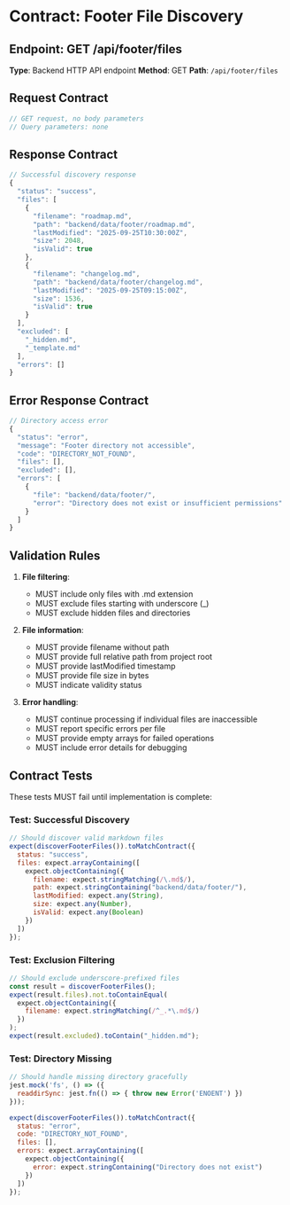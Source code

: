 # Contract: Footer File Discovery

## Endpoint: GET /api/footer/files
**Type**: Backend HTTP API endpoint
**Method**: GET
**Path**: `/api/footer/files`

## Request Contract
```javascript
// GET request, no body parameters
// Query parameters: none
```

## Response Contract
```javascript
// Successful discovery response
{
  "status": "success",
  "files": [
    {
      "filename": "roadmap.md",
      "path": "backend/data/footer/roadmap.md", 
      "lastModified": "2025-09-25T10:30:00Z",
      "size": 2048,
      "isValid": true
    },
    {
      "filename": "changelog.md",
      "path": "backend/data/footer/changelog.md",
      "lastModified": "2025-09-25T09:15:00Z", 
      "size": 1536,
      "isValid": true
    }
  ],
  "excluded": [
    "_hidden.md",
    "_template.md"
  ],
  "errors": []
}
```

## Error Response Contract
```javascript
// Directory access error
{
  "status": "error",
  "message": "Footer directory not accessible",
  "code": "DIRECTORY_NOT_FOUND",
  "files": [],
  "excluded": [],
  "errors": [
    {
      "file": "backend/data/footer/",
      "error": "Directory does not exist or insufficient permissions"
    }
  ]
}
```

## Validation Rules
1. **File filtering**:
   - MUST include only files with .md extension
   - MUST exclude files starting with underscore (_)
   - MUST exclude hidden files and directories

2. **File information**:
   - MUST provide filename without path
   - MUST provide full relative path from project root
   - MUST provide lastModified timestamp
   - MUST provide file size in bytes
   - MUST indicate validity status

3. **Error handling**:
   - MUST continue processing if individual files are inaccessible
   - MUST report specific errors per file
   - MUST provide empty arrays for failed operations
   - MUST include error details for debugging

## Contract Tests
These tests MUST fail until implementation is complete:

### Test: Successful Discovery
```javascript
// Should discover valid markdown files
expect(discoverFooterFiles()).toMatchContract({
  status: "success",
  files: expect.arrayContaining([
    expect.objectContaining({
      filename: expect.stringMatching(/\.md$/),
      path: expect.stringContaining("backend/data/footer/"),
      lastModified: expect.any(String),
      size: expect.any(Number),
      isValid: expect.any(Boolean)
    })
  ])
});
```

### Test: Exclusion Filtering  
```javascript
// Should exclude underscore-prefixed files
const result = discoverFooterFiles();
expect(result.files).not.toContainEqual(
  expect.objectContaining({
    filename: expect.stringMatching(/^_.*\.md$/)
  })
);
expect(result.excluded).toContain("_hidden.md");
```

### Test: Directory Missing
```javascript
// Should handle missing directory gracefully
jest.mock('fs', () => ({
  readdirSync: jest.fn(() => { throw new Error('ENOENT') })
}));

expect(discoverFooterFiles()).toMatchContract({
  status: "error",
  code: "DIRECTORY_NOT_FOUND",
  files: [],
  errors: expect.arrayContaining([
    expect.objectContaining({
      error: expect.stringContaining("Directory does not exist")
    })
  ])
});
```